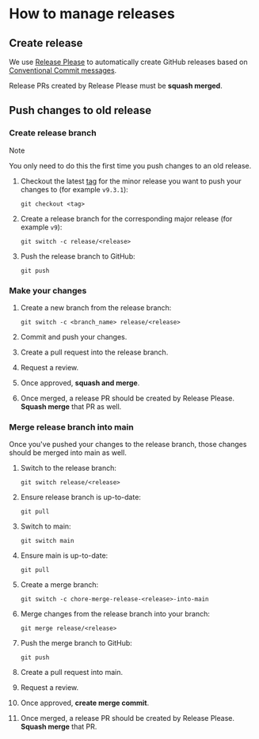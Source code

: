 # How to manage releases

## Create release

We use [Release Please](https://github.com/googleapis/release-please) to automatically create GitHub releases based on [Conventional Commit messages](https://www.conventionalcommits.org/en/v1.0.0/).

Release PRs created by Release Please must be **squash merged**.

## Push changes to old release

### Create release branch

> [!NOTE]
> You only need to do this the first time you push changes to an old release.

1. Checkout the latest [tag](https://github.com/equinor/ops-actions/tags) for the minor release you want to push your changes to (for example `v9.3.1`):

    ```console
    git checkout <tag>
    ```

1. Create a release branch for the corresponding major release (for example `v9`):

    ```console
    git switch -c release/<release>
    ```

1. Push the release branch to GitHub:

    ```console
    git push
    ```

### Make your changes

1. Create a new branch from the release branch:

    ```console
    git switch -c <branch_name> release/<release>
    ```

1. Commit and push your changes.
1. Create a pull request into the release branch.
1. Request a review.
1. Once approved, **squash and merge**.
1. Once merged, a release PR should be created by Release Please. **Squash merge** that PR as well.

### Merge release branch into main

Once you've pushed your changes to the release branch, those changes should be merged into main as well.

1. Switch to the release branch:

    ```console
    git switch release/<release>
    ```

1. Ensure release branch is up-to-date:

   ```console
   git pull
   ```

1. Switch to main:

    ```console
    git switch main
    ```

1. Ensure main is up-to-date:

   ```console
   git pull
   ```

1. Create a merge branch:

    ```console
    git switch -c chore-merge-release-<release>-into-main
    ```

1. Merge changes from the release branch into your branch:

    ```console
    git merge release/<release>
    ```

1. Push the merge branch to GitHub:

   ```console
   git push
   ```

1. Create a pull request into main.
1. Request a review.
1. Once approved, **create merge commit**.
1. Once merged, a release PR should be created by Release Please. **Squash merge** that PR.
